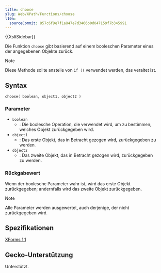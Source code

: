 ```yaml
---
title: choose
slug: Web/XPath/Functions/choose
l10n:
  sourceCommit: 857c6f9e7f1a847e7d3466b0d047159f7b345991
---
```


{{XsltSidebar}}

Die Funktion `choose` gibt basierend auf einem booleschen Parameter eines der angegebenen Objekte zurück.

> [!NOTE]
> Diese Methode sollte anstelle von `if ()` verwendet werden, das veraltet ist.

## Syntax

```plain
choose( boolean, object1, object2 )
```

### Parameter

- `boolean`
  - : Die boolesche Operation, die verwendet wird, um zu bestimmen, welches Objekt zurückgegeben wird.
- `object1`
  - : Das erste Objekt, das in Betracht gezogen wird, zurückgegeben zu werden.
- `object2`
  - : Das zweite Objekt, das in Betracht gezogen wird, zurückgegeben zu werden.

### Rückgabewert

Wenn der boolesche Parameter wahr ist, wird das erste Objekt zurückgegeben; andernfalls wird das zweite Objekt zurückgegeben.

> [!NOTE]
> Alle Parameter werden ausgewertet, auch derjenige, der nicht zurückgegeben wird.

## Spezifikationen

[XForms 1.1](https://www.w3.org/TR/xforms11/#fn-choose)

## Gecko-Unterstützung

Unterstützt.
